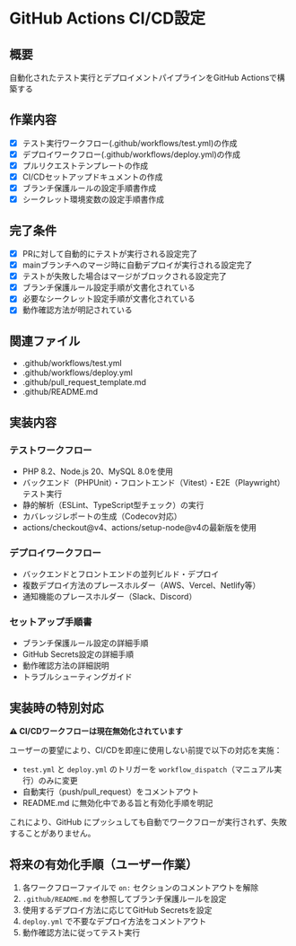 # GitHub Actions CI/CD設定

## 概要
自動化されたテスト実行とデプロイメントパイプラインをGitHub Actionsで構築する

## 作業内容
- [x] テスト実行ワークフロー(.github/workflows/test.yml)の作成
- [x] デプロイワークフロー(.github/workflows/deploy.yml)の作成
- [x] プルリクエストテンプレートの作成
- [x] CI/CDセットアップドキュメントの作成
- [x] ブランチ保護ルールの設定手順書作成
- [x] シークレット環境変数の設定手順書作成

## 完了条件
- [x] PRに対して自動的にテストが実行される設定完了
- [x] mainブランチへのマージ時に自動デプロイが実行される設定完了
- [x] テストが失敗した場合はマージがブロックされる設定完了
- [x] ブランチ保護ルール設定手順が文書化されている
- [x] 必要なシークレット設定手順が文書化されている
- [x] 動作確認方法が明記されている

## 関連ファイル
- .github/workflows/test.yml
- .github/workflows/deploy.yml
- .github/pull_request_template.md
- .github/README.md

## 実装内容

### テストワークフロー
- PHP 8.2、Node.js 20、MySQL 8.0を使用
- バックエンド（PHPUnit）・フロントエンド（Vitest）・E2E（Playwright）テスト実行
- 静的解析（ESLint、TypeScript型チェック）の実行
- カバレッジレポートの生成（Codecov対応）
- actions/checkout@v4、actions/setup-node@v4の最新版を使用

### デプロイワークフロー
- バックエンドとフロントエンドの並列ビルド・デプロイ
- 複数デプロイ方法のプレースホルダー（AWS、Vercel、Netlify等）
- 通知機能のプレースホルダー（Slack、Discord）

### セットアップ手順書
- ブランチ保護ルール設定の詳細手順
- GitHub Secrets設定の詳細手順  
- 動作確認方法の詳細説明
- トラブルシューティングガイド

## 実装時の特別対応

**⚠️ CI/CDワークフローは現在無効化されています**

ユーザーの要望により、CI/CDを即座に使用しない前提で以下の対応を実施：

- `test.yml` と `deploy.yml` のトリガーを `workflow_dispatch`（マニュアル実行）のみに変更
- 自動実行（push/pull_request）をコメントアウト
- README.md に無効化中である旨と有効化手順を明記

これにより、GitHub にプッシュしても自動でワークフローが実行されず、失敗することがありません。

## 将来の有効化手順（ユーザー作業）
1. 各ワークフローファイルで `on:` セクションのコメントアウトを解除
2. `.github/README.md` を参照してブランチ保護ルールを設定
3. 使用するデプロイ方法に応じてGitHub Secretsを設定
4. `deploy.yml` で不要なデプロイ方法をコメントアウト
5. 動作確認方法に従ってテスト実行